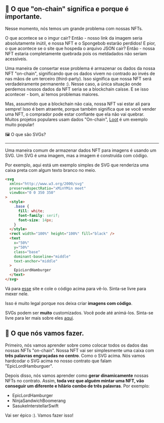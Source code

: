 ## 🔗 O que "on-chain" significa e porque é importante.

Nesse momento, nós temos um grande problema com nossas NFTs.

O que acontece se o imgur cair? Então - nosso link da imagem seria absolutamente inútil, e nossa NFT e o Spongebob estarão perdidos! E pior, o que acontece se o site que hospeda o arquivo JSON cair? Então - nossa NFT estaria completamente quebrada pois os metdadados não seriam acessíveis.

Uma maneira de consertar esse problema é armazenar os dados da nossa NFT "on-chain", significando que os dados vivem no contrado ao invés de nas mãos de um terceiro (third-party). Isso significa que nossa NFT será verdadeiramente permanente :). Nesse caso, a única situação onde perdemos nossos dados da NFT seria se a blockchain caísse. E se isso acontecer - bom, aí temos problemas maiores.

Mas, assumindo que a blockchain não caia, nossa NFT vai estar ali para sempre! Isso é bem atraente, porque também significa que se você vender uma NFT, o comprador pode estar confiante que ela não vai quebrar. Muitos projetos populares usam dados "On-chain", [Loot](https://techcrunch.com/2021/09/03/loot-games-the-crypto-world/) é um exemplo muito popular!

🖼 O que são SVGs?

---

Uma maneira comum de armazenar dados NFT para imagens é usando um SVG. Um SVG é uma imagem, mas a imagem é construída com código.

Por exemplo, aqui está um exemplo simples de SVG que renderiza uma caixa preta com algum texto branco no meio.

```html
<svg
  xmlns="http://www.w3.org/2000/svg"
  preserveAspectRatio="xMinYMin meet"
  viewBox="0 0 350 350"
>
  <style>
    .base {
      fill: white;
      font-family: serif;
      font-size: 14px;
    }
  </style>
  <rect width="100%" height="100%" fill="black" />
  <text
    x="50%"
    y="50%"
    class="base"
    dominant-baseline="middle"
    text-anchor="middle"
  >
    EpicLordHamburger
  </text>
</svg>
```

Vá para [esse](https://www.svgviewer.dev/) site e cole o código acima para vê-lo. Sinta-se livre para mexer nele.

Isso é muito legal porque nos deixa criar **imagens com código**.

SVGs podem ser **muito** customizados. Você pode até animá-los. Sinta-se livre para ler mais sobre eles [aqui](https://developer.mozilla.org/en-US/docs/Web/SVG/Tutorial).

## 🤘 O que nós vamos fazer.

Primeiro, nós vamos aprender sobre como colocar todos os dados das nossas NFTs "on-chain". Nossa NFT vai ser simplesmente uma caixa com **três palavras engraçadas no centro**. Como o SVG acima. Nós vamos hardcodar o SVG acima no nosso contrato que falam "EpicLordHamburguer".

Depois disso, nós vamos aprender como **gerar dinamicamente** nossas NFTs no contrato. Assim, **toda vez que alguém mintar uma NFT, vão conseguir um diferente e hilário combo de três palavras**. Por exemplo:

- EpicLordHamburger
- NinjaSandwichBoomerang
- SasukeInterstellarSwift

Vai ser épico :). Vamos fazer isso!